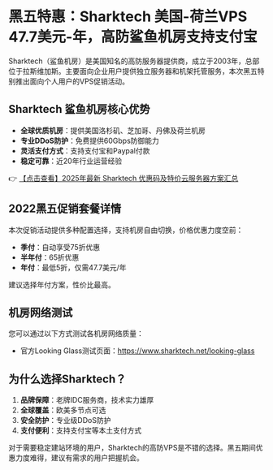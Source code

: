 # 黑五特惠：Sharktech 美国-荷兰VPS 47.7美元-年，高防鲨鱼机房支持支付宝

Sharktech（鲨鱼机房）是美国知名的高防服务器提供商，成立于2003年，总部位于拉斯维加斯。主要面向企业用户提供独立服务器和机架托管服务，本次黑五特别推出面向个人用户的VPS促销活动。

## Sharktech 鲨鱼机房核心优势

- **全球优质机房**：提供美国洛杉矶、芝加哥、丹佛及荷兰机房
- **专业DDoS防护**：免费提供60Gbps防御能力
- **灵活支付方式**：支持支付宝和Paypal付款
- **稳定可靠**：近20年行业运营经验

👉 [【点击查看】2025年最新 Sharktech 优惠码及特价云服务器方案汇总](https://bit.ly/Sharktech)

## 2022黑五促销套餐详情

本次促销活动提供多种配置选择，支持机房自由切换，价格优惠力度空前：

- **季付**：自动享受75折优惠
- **半年付**：65折优惠
- **年付**：最低5折，仅需47.7美元/年

建议选择年付方案，性价比最高。

## 机房网络测试

您可以通过以下方式测试各机房网络质量：
- 官方Looking Glass测试页面：https://www.sharktech.net/looking-glass

## 为什么选择Sharktech？

1. **品牌保障**：老牌IDC服务商，技术实力雄厚
2. **全球覆盖**：欧美多节点可选
3. **安全防护**：专业级DDoS防护
4. **支付便利**：支持支付宝等本土支付方式

对于需要稳定建站环境的用户，Sharktech的高防VPS是不错的选择。黑五期间优惠力度难得，建议有需求的用户把握机会。